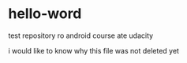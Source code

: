 # hello-word
test repository ro android course ate udacity


i would like to know why this file was not deleted yet

